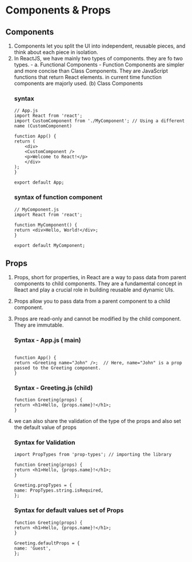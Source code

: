 # Components & Props

## Components
1. Components let you split the UI into independent, reusable pieces, and think about each piece in isolation.
2. In ReactJS, we have mainly two types of components. they are fo two types. - a. Functional Components - Function Components are simpler and more concise than Class Components. They are JavaScript functions that return React elements. in current time function components are majorly used.  (b) Class Components
    ### syntax
    ```
    // App.js
    import React from 'react';
    import CustomComponent from './MyComponent'; // Using a different name (CustomComponent)

    function App() {
    return (
        <div>
        <CustomComponent />
        <p>Welcome to React!</p>
        </div>
    );
    }

    export default App;
    ```
    ### syntax of function component
    ```
    // MyComponent.js
    import React from 'react';

    function MyComponent() {
    return <div>Hello, World!</div>;
    }

    export default MyComponent;
    ```

## Props
1. Props, short for properties, in React are a way to pass data from parent components to child components. They are a fundamental concept in React and play a crucial role in building reusable and dynamic UIs.
2. Props allow you to pass data from a parent component to a child component.
3. Props are read-only and cannot be modified by the child component. They are immutable.

    ### Syntax - App.js ( main)
    ```

    function App() {
    return <Greeting name="John" />;  // Here, name="John" is a prop passed to the Greeting component.
    }
    ```
    ### Syntax - Greeting.js (child)
    ```
    function Greeting(props) {
    return <h1>Hello, {props.name}!</h1>;
    }
    ```
4. we can also share the validation of the type of the props and also set the default value of props
    ### Syntax for Validation
    ```
    import PropTypes from 'prop-types'; // importing the library

    function Greeting(props) {
    return <h1>Hello, {props.name}!</h1>;
    }

    Greeting.propTypes = {
    name: PropTypes.string.isRequired,
    };

    ```

    ### Syntax for default values set of Props
    ```
    function Greeting(props) {
    return <h1>Hello, {props.name}!</h1>;
    }

    Greeting.defaultProps = {
    name: 'Guest',
    };

    ```